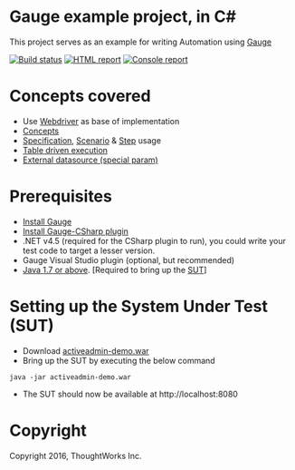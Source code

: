 Gauge example project, in C#
===========================

This project serves as an example for writing Automation using [Gauge](https://github.com/getgauge/gauge)

[![Build status](https://ci.appveyor.com/api/projects/status/6gyx0b3u6105xtic?svg=true)](https://ci.appveyor.com/project/sriv/gauge-example-csharp)
[![HTML report](https://img.shields.io/badge/report-html-green.svg)](https://ci.appveyor.com/project/sriv/gauge-example-csharp/build/artifacts)
[![Console report](https://img.shields.io/badge/report-console-blue.svg)](https://ci.appveyor.com/project/sriv/gauge-example-csharp)

# Concepts covered

- Use [Webdriver](http://docs.seleniumhq.org/projects/webdriver/) as base of implementation
- [Concepts](http://getgauge.io/documentation/user/current/gauge_terminologies/concepts.html)
- [Specification](http://getgauge.io/documentation/user/current/gauge_terminologies/specifications.html), [Scenario](http://getgauge.io/documentation/user/current/gauge_terminologies/scenarios.html) & [Step](http://getgauge.io/documentation/user/current/gauge_terminologies/steps.html) usage
- [Table driven execution](http://getgauge.io/documentation/user/current/advanced_readings/execution_types/table_driven_execution.html)
- [External datasource (special param)](http://getgauge.io/documentation/user/current/gauge_terminologies/parameters/special_parameters.html)


# Prerequisites
- [Install Gauge](http://getgauge.io/get-started/index.html)
- [Install Gauge-CSharp plugin](http://getgauge.io/documentation/user/current/installations/install_language_runners.html)
- .NET v4.5 (required for the CSharp plugin to run), you could write your test code to target a lesser version.
- Gauge Visual Studio plugin (optional, but recommended)
- [Java 1.7 or above](http://www.oracle.com/technetwork/java/javase/downloads/jdk8-downloads-2133151.html). [Required to bring up the [SUT](#setting-up-the-system-under-test-sut)]

# Setting up the System Under Test (SUT)

* Download [activeadmin-demo.war](https://bintray.com/artifact/download/gauge/activeadmin-demo/activeadmin-demo.war)
* Bring up the SUT by executing the below command
```
java -jar activeadmin-demo.war
```
* The SUT should now be available at http://localhost:8080


# Copyright
Copyright 2016, ThoughtWorks Inc.
